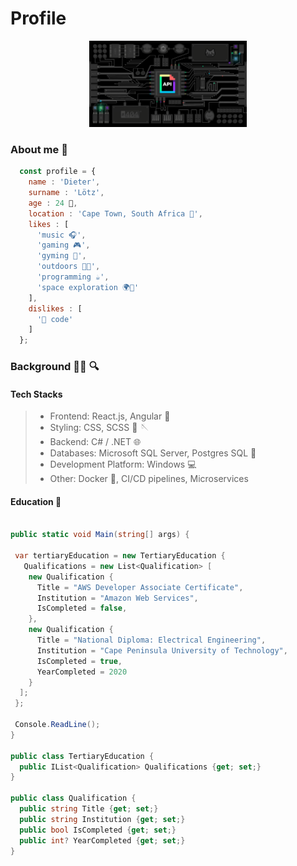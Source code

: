 # Profile

<div align="center">
  <img src="./assets/signals.gif" align="centre" width="50%" height="50%"/>
</div>

### About me :memo:

```js
  const profile = {
    name : 'Dieter',
    surname : 'Lötz',
    age : 24 💫,
    location : 'Cape Town, South Africa 📌',
    likes : [
      'music 🎧',
      'gaming 🎮', 
      'gyming 💪',
      'outdoors 🌳🌊',
      'programming ☕',
      'space exploration 🌍📡'
    ],
    dislikes : [
      '💩 code'
    ]    
  };
```

### Background :man_technologist: :mag:

#### Tech Stacks

> - Frontend: React.js, Angular :rocket:
> - Styling: CSS, SCSS :crystal_ball: :sewing_needle:
> - Backend: C# / .NET :globe_with_meridians:
> - Databases: Microsoft SQL Server, Postgres SQL :elephant:
> - Development Platform: Windows :computer:
> - Other: Docker :whale:, CI/CD pipelines, Microservices 

#### Education :open_book:

```cs

public static void Main(string[] args) {

 var tertiaryEducation = new TertiaryEducation {
   Qualifications = new List<Qualification> [
    new Qualification {
      Title = "AWS Developer Associate Certificate",
      Institution = "Amazon Web Services",
      IsCompleted = false,
    },
    new Qualification {
      Title = "National Diploma: Electrical Engineering",
      Institution = "Cape Peninsula University of Technology",
      IsCompleted = true,
      YearCompleted = 2020
    }
  ];
 };

 Console.ReadLine();
}
  
public class TertiaryEducation {
  public IList<Qualification> Qualifications {get; set;}
}

public class Qualification {
  public string Title {get; set;}
  public string Institution {get; set;}
  public bool IsCompleted {get; set;}
  public int? YearCompleted {get; set;}
}
```
